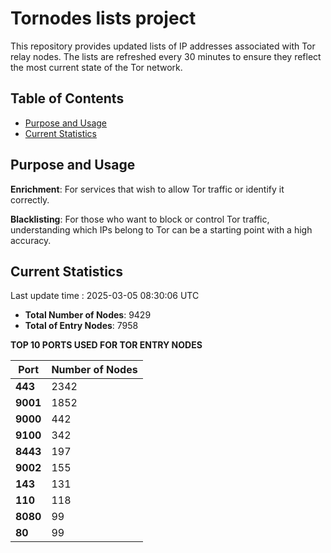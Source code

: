 # Tornodes lists project

This repository provides updated lists of IP addresses associated with Tor relay nodes. The lists are refreshed every 30 minutes to ensure they reflect the most current state of the Tor network.

## Table of Contents

- [Purpose and Usage](#purpose-and-usage)
- [Current Statistics](#current-statistics)


## Purpose and Usage

**Enrichment**: For services that wish to allow Tor traffic or identify it correctly.

**Blacklisting**: For those who want to block or control Tor traffic, understanding which IPs belong to Tor can be a starting point with a high accuracy.

## Current Statistics

Last update time : 2025-03-05 08:30:06 UTC

- **Total Number of Nodes**: 9429
- **Total of Entry Nodes**: 7958

**TOP 10 PORTS USED FOR TOR ENTRY NODES**

| **Port** | **Number of Nodes** |
|------|-----------------|
| **443**   | 2342  |
| **9001**   | 1852  |
| **9000**   | 442  |
| **9100**   | 342  |
| **8443**   | 197  |
| **9002**   | 155  |
| **143**   | 131  |
| **110**   | 118  |
| **8080**   | 99  |
| **80**   | 99  |

